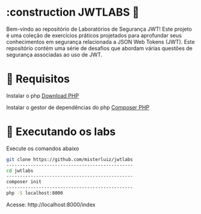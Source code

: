 # :construction JWTLABS 🚧  
Bem-vindo ao repositório de Laboratórios de Segurança JWT! Este projeto é uma coleção de exercícios práticos projetados para aprofundar seus conhecimentos em segurança relacionada a JSON Web Tokens (JWT). Este repositório contém uma série de desafios que abordam várias questões de segurança associadas ao uso de JWT.

# :jigsaw: Requisitos 
Instalar o php [Download PHP](https://www.php.net/downloads)

Instalar o gestor de dependências do php [Composer PHP](https://getcomposer.org/)

# :hammer: Executando os labs 
Execute os comandos abaixo
```bash
git clone https://github.com/misterluiz/jwtlabs
-----------------------------------------------
cd jwtlabs
-----------------------------------------------
composer init
-----------------------------------------------
php -S localhost:8000
```
Acesse: http://localhost:8000/index







